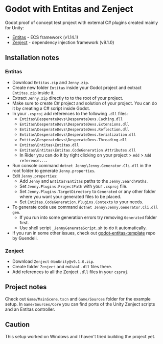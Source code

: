 ﻿# Godot with Entitas and Zenject
Godot proof of concept test project with external C# plugins created mainly for Unity:
- [Entitas](https://github.com/sschmid/Entitas) - ECS framework (v1.14.1)
- [Zenject](https://github.com/modesttree/Zenject) - dependency injection framework (v9.1.0)

## Installation notes
### Entitas
- Download `Entitas.zip` and `Jenny.zip`.
- Create new folder `Entitas` inside your Godot project and extract `Entitas.zip` inside it.
- Extract `Jenny.zip` directly to to the root of your project.
- Make sure to create C# project and solution of your project. You can do it by creating a C# script inside Godot.
- In your `.csproj` add references to the following `.dll` files:
  - `Entitas\DesperateDevs\DesperateDevs.Caching.dll`
  - `Entitas\DesperateDevs\DesperateDevs.Extensions.dll`
  - `Entitas\DesperateDevs\DesperateDevs.Reflection.dll`
  - `Entitas\DesperateDevs\DesperateDevs.Serialization.dll`
  - `Entitas\DesperateDevs\DesperateDevs.Threading.dll`
  - `Entitas\Entitas\Entitas.dll`
  - `Entitas\Entitas\Entitas.CodeGeneration.Attributes.dll`
  - In Rider you can do it by right clicking on your project > `Add` > `Add reference...`.
- Run console command `dotnet Jenny\Jenny.Generator.Cli.dll` in the root folder to generate `Jenny.properties`.
- Edit `Jenny.properties`:
  - Add `Jenny` and `Entitas\Entitas` paths to the `Jenny.SearchPaths`.
  - Set `Jenny.Plugins.ProjectPath` with your `.csproj` file.
  - Set `Jenny.Plugins.TargetDirectory` to `Generated` or any other folder where you want your generated files to be placed.
  - Set `Entitas.CodeGeneration.Plugins.Contexts` to your needs.
- To generate code use command `dotnet Jenny\Jenny.Generator.Cli.dll gen`.
  - If you run into some generation errors try removing `Generated` folder first.
  - Use shell script `_JennyGenerateScript.sh` to do it automatically.
- If you run in some other issues, check out [godot-entitas-template](https://github.com/Guendeli/godot-entitas-template) repo by Guendeli.

### Zenject
- Download `Zenject-NonUnity@v9.1.0.zip`.
- Create folder `Zenject` and extract `.dll` files there.
- Add references to all the Zenject `.dll` files in your `csproj`.

## Project notes
Check out `Game/MainScene.tscn` and `Game/Sources` folder for the example setup. In `Game/Sources/Core` you can find ports of the Unity Zenject scripts and an Entitas controller.

## Caution
This setup worked on Windows and I haven't tried building the project yet.
